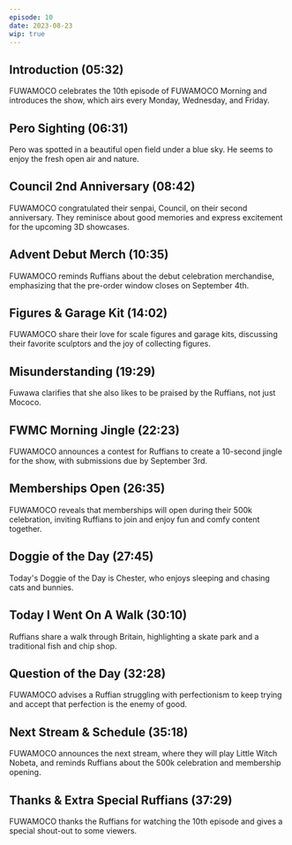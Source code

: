 ```yaml
---
episode: 10
date: 2023-08-23
wip: true
---
```


## Introduction (05:32)

FUWAMOCO celebrates the 10th episode of FUWAMOCO Morning and introduces the show, which airs every Monday, Wednesday, and Friday.

## Pero Sighting (06:31)

Pero was spotted in a beautiful open field under a blue sky. He seems to enjoy the fresh open air and nature.

## Council 2nd Anniversary (08:42)

FUWAMOCO congratulated their senpai, Council, on their second anniversary. They reminisce about good memories and express excitement for the upcoming 3D showcases.

## Advent Debut Merch (10:35)

FUWAMOCO reminds Ruffians about the debut celebration merchandise, emphasizing that the pre-order window closes on September 4th.

## Figures & Garage Kit (14:02)

FUWAMOCO share their love for scale figures and garage kits, discussing their favorite sculptors and the joy of collecting figures.

## Misunderstanding (19:29)

Fuwawa clarifies that she also likes to be praised by the Ruffians, not just Mococo.

## FWMC Morning Jingle (22:23)

FUWAMOCO announces a contest for Ruffians to create a 10-second jingle for the show, with submissions due by September 3rd.

## Memberships Open (26:35)

FUWAMOCO reveals that memberships will open during their 500k celebration, inviting Ruffians to join and enjoy fun and comfy content together.

## Doggie of the Day (27:45)

Today's Doggie of the Day is Chester, who enjoys sleeping and chasing cats and bunnies.

## Today I Went On A Walk (30:10)

Ruffians share a walk through Britain, highlighting a skate park and a traditional fish and chip shop.

## Question of the Day (32:28)

FUWAMOCO advises a Ruffian struggling with perfectionism to keep trying and accept that perfection is the enemy of good.

## Next Stream & Schedule (35:18)

FUWAMOCO announces the next stream, where they will play Little Witch Nobeta, and reminds Ruffians about the 500k celebration and membership opening.

## Thanks & Extra Special Ruffians (37:29)

FUWAMOCO thanks the Ruffians for watching the 10th episode and gives a special shout-out to some viewers.
